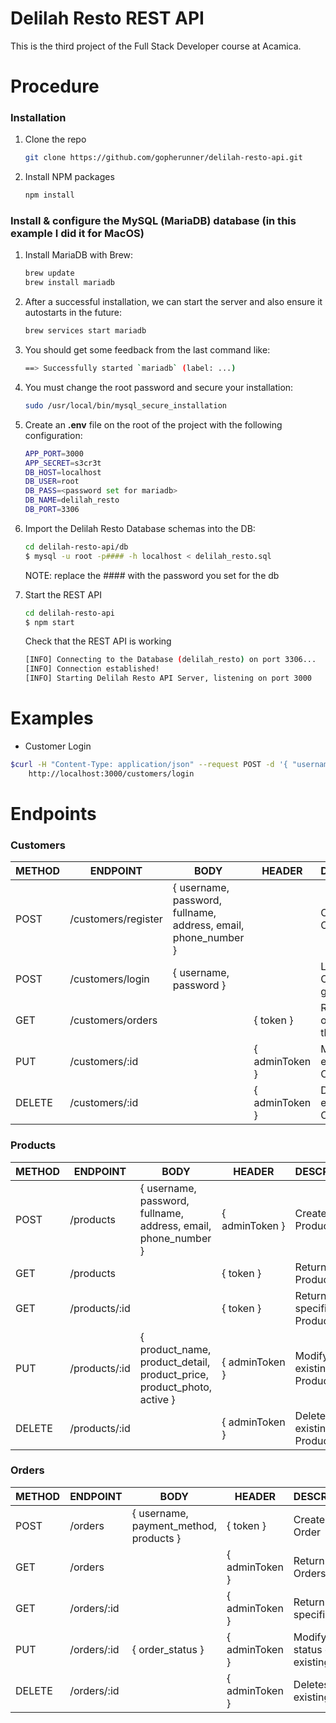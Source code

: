 # Delilah Resto REST API

This is the third project of the Full Stack Developer course at Acamica.

# Procedure

### Installation

1. Clone the repo
    ```sh
   git clone https://github.com/gopherunner/delilah-resto-api.git
   ```
2. Install NPM packages
    ```sh
    npm install
    ```
### Install & configure the MySQL (MariaDB) database (in this example I did it for MacOS)

1. Install MariaDB with Brew:
    ```sh
    brew update
    brew install mariadb
    ```

2. After a successful installation, we can start the server and also ensure it autostarts in the future:
    ```sh
    brew services start mariadb
    ```

3. You should get some feedback from the last command like:
    ```sh
    ==> Successfully started `mariadb` (label: ...)
    ```

4. You must change the root password and secure your installation:
    ```sh
    sudo /usr/local/bin/mysql_secure_installation
    ```

5. Create an **.env** file on the root of the project with the following configuration:
    ```sh
    APP_PORT=3000
    APP_SECRET=s3cr3t
    DB_HOST=localhost
    DB_USER=root
    DB_PASS=<password set for mariadb>
    DB_NAME=delilah_resto
    DB_PORT=3306
    ```
6. Import the Delilah Resto Database schemas into the DB:
    ```sh
    cd delilah-resto-api/db
    $ mysql -u root -p#### -h localhost < delilah_resto.sql
    ```
    NOTE: replace the #### with the password you set for the db

7. Start the REST API

    ```sh
    cd delilah-resto-api
    $ npm start
    ```
    
    Check that the REST API is working
    ```sh
    [INFO] Connecting to the Database (delilah_resto) on port 3306...
    [INFO] Connection established!
    [INFO] Starting Delilah Resto API Server, listening on port 3000
    ```
# Examples

- Customer Login 
```sh
$curl -H "Content-Type: application/json" --request POST -d '{ "username": "admin", "password": "admin" }' \
    http://localhost:3000/customers/login
```

# Endpoints

### Customers

|  METHOD | ENDPOINT            | BODY                                                           | HEADER         | DESCRIPTION                               |
|---------|---------------------|----------------------------------------------------------------|----------------|-------------------------------------------|
| POST    | /customers/register | { username, password, fullname, address, email, phone_number } |                | Create a new Customer                     |
| POST    | /customers/login    | { username, password }                                         |                | Login Customer and get the Token          |
| GET     | /customers/orders   |                                                                | { token }      | Returns all the orders from the customer  |
| PUT     | /customers/:id      |                                                                | { adminToken } | Modify an existing Customer               |
| DELETE  | /customers/:id      |                                                                | { adminToken } | Deletes an existing Customer              |

### Products

|  METHOD | ENDPOINT      | BODY                                                                           | HEADER         | DESCRIPTION                 |
|---------|---------------|--------------------------------------------------------------------------------|----------------|-----------------------------|
| POST    | /products     | { username, password, fullname, address, email, phone_number }                 | { adminToken } | Create a new Product        |
| GET     | /products     |                                                                                | { token }      | Return all the Products     |
| GET     | /products/:id |                                                                                | { token }      | Return an specific Product  |
| PUT     | /products/:id | { product_name, product_detail, product_price, product_photo, active }         | { adminToken } | Modify an existing Product  |
| DELETE  | /products/:id |                                                                                | { adminToken } | Deletes an existing Product |

### Orders

|  METHOD | ENDPOINT    | BODY                                   | HEADER         | DESCRIPTION                            |
|---------|-------------|----------------------------------------|----------------|----------------------------------------|
| POST    | /orders     | { username, payment_method, products } | { token }      | Create a new Order                     |
| GET     | /orders     |                                        | { adminToken } | Return all the Orders                  |
| GET     | /orders/:id |                                        | { adminToken } | Return an specific Order               |
| PUT     | /orders/:id | { order_status }                       | { adminToken } | Modify the status of an existing Order |
| DELETE  | /orders/:id |                                        | { adminToken } | Deletes an existing Order              |
